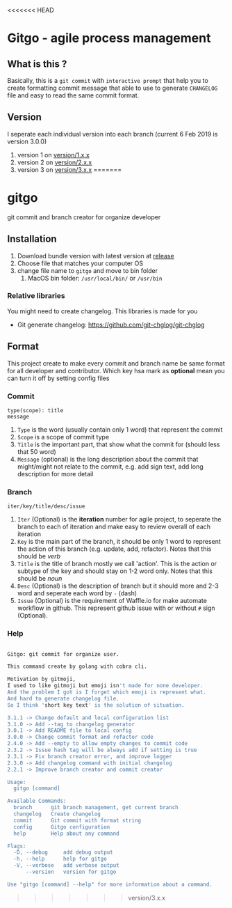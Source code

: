 <<<<<<< HEAD
# Gitgo - agile process management

## What is this ?

Basically, this is a `git commit` with `interactive prompt` that help you to create formatting commit message that able to use to generate `CHANGELOG` file and easy to read the same commit format.

## Version

I seperate each individual version into each branch (current 6 Feb 2019 is version 3.0.0)

1. version 1 on [version/1.x.x](https://github.com/kamontat/gitgo/tree/version/1.x.x)
2. version 2 on [version/2.x.x](https://github.com/kamontat/gitgo/tree/version/2.x.x)
3. version 3 on [version/3.x.x](https://github.com/kamontat/gitgo/tree/version/3.x.x)
=======
# gitgo

git commit and branch creator for organize developer

## Installation

1. Download bundle version with latest version at [release](https://github.com/kamontat/gitgo/releases/latest)
2. Choose file that matches your computer OS
3. change file name to `gitgo` and move to bin folder
    1. MacOS bin folder: `/usr/local/bin/` or `/usr/bin`

### Relative libraries

You might need to create changelog. This libraries is made for you

- Git generate changelog: https://github.com/git-chglog/git-chglog

## Format

This project create to make every commit and branch name be same format for all developer and contributor. Which key hsa mark as **optional** mean you can turn it off by setting config files

### Commit

```text
type(scope): title
message
```

1. `Type` is the word (usually contain only 1 word) that represent the commit
2. `Scope` is a scope of commit type
3. `Title` is the important part, that show what the commit for (should less that 50 word)
4. `Message` (optional) is the long description about the commit that might/might not relate to the commit, e.g. add sign text, add long description for more detail

### Branch

```text
iter/key/title/desc/issue
```

1. `Iter` (Optional) is the **iteration** number for agile project, to seperate the branch to each of iteration and make easy to review overall of each iteration
2. `Key` is the main part of the branch, it should be only 1 word to represent the action of this branch (e.g. update, add, refactor). Notes that this should be *verb*
3. `Title` is the title of branch mostly we call 'action'. This is the action or subtype of the key and should stay on 1-2 word only. Notes that this should be *noun*
4. `Desc` (Optional) is the description of branch but it should more and 2-3 word and seperate each word by `-` (dash)
5. `Issue` (Optional) is the requirement of Waffle.io for make automate workflow in github. This represent github issue with or without `#` sign (Optional).

### Help

```sh 

Gitgo: git commit for organize user.

This command create by golang with cobra cli.

Motivation by gitmoji,
I used to like gitmoji but emoji isn't made for none developer.
And the problem I got is I forget which emoji is represent what.
And hard to generate changelog file.
So I think 'short key text' is the solution of situation.

3.1.1 -> Change default and local configuration list
3.1.0 -> Add --tag to changelog generator
3.0.1 -> Add README file to local config
3.0.0 -> Change commit format and refactor code
2.4.0 -> Add --empty to allow empty changes to commit code
2.3.2 -> Issue hash tag will be always add if setting is true
2.3.1 -> Fix branch creator error, and improve logger
2.3.0 -> Add changelog command with initial changelog
2.2.1 -> Improve branch creator and commit creator

Usage:
  gitgo [command]

Available Commands:
  branch      git branch management, get current branch
  changelog   Create changelog
  commit      Git commit with format string
  config      Gitgo configuration
  help        Help about any command

Flags:
  -D, --debug     add debug output
  -h, --help      help for gitgo
  -V, --verbose   add verbose output
      --version   version for gitgo

Use "gitgo [command] --help" for more information about a command.

```
>>>>>>> version/3.x.x
